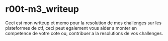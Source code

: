 # r00t-m3_writeup
Ceci est mon writeup et memo pour la resolution de mes challenges sur les plateformes de ctf, ceci peut egalement vous aider a monter en competence de votre cote ou, contribuer a la resolutions de vos challenges.
